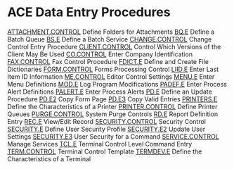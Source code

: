 # ACE Data Entry Procedures

<PageHeader />

[ATTACHMENT.CONTROL](ATTACHMENT-CONTROL/README.md) Define Folders for Attachments
[BQ.E](BQ-E/README.md) Define a Batch Queue
[BS.E](BS-E/README.md) Define a Batch Service
[CHANGE.CONTROL](../../../rover/AP-OVERVIEW/AP-ENTRY/VENDOR-E/VENDOR-E-5/CHANGE-CONTROL) Change Control Entry Procedure
[CLIENT.CONTROL](CLIENT-CONTROL/README.md) Control Which Versions of the Client May Be Used
[CO.CONTROL](CO-CONTROL/README.md) Enter Company Identification
[FAX.CONTROL](FAX-CONTROL/README.md) Fax Control Procedure
[FDICT.E](FDICT-E/README.md) Define and Create File Dictionaries
[FORM.CONTROL](../../../rover/AP-OVERVIEW/AP-ENTRY/AP-E/CHECKS-E/AP-CONTROL/AP-CONTROL-2/FORM-CONTROL) Forms Processing Control
[LIID.E](LIID-E/README.md) Enter Last Item ID Information
[ME.CONTROL](ME-CONTROL/README.md) Editor Control Settings
[MENU.E](MENU-E/README.md) Enter Menu Definitions
[MOD.E](MOD-E/README.md) Log Program Modifications
[PADEF.E](PADEF-E/README.md) Enter Process Alert Definitions
[PALERT.E](PALERT-E/README.md) Enter Process Alerts
[PD.E](PD-E/README.md) Define an Update Procedure
[PD.E2](PD-E2/README.md) Copy Form Page
[PD.E3](PD-E3/README.md) Copy Valid Entries
[PRINTERS.E](PRINTERS-E/README.md) Define the Characteristics of a Printer
[PRINTER.CONTROL](PRINTER-CONTROL/README.md) Define Printer Queues
[PURGE.CONTROL](PURGE-CONTROL/README.md) System Purge Controls
[RD.E](RD-E/README.md) Report Definition Entry
[REC.E](REC-E/README.md) View/Edit Record
[SECURITY.CONTROL](SECURITY-CONTROL/README.md) Security Control
[SECURITY.E](SECURITY-E/README.md) Define User Security Profile
[SECURITY.E2](SECURITY-E2/README.md) Update User Settings
[SECURITY.E3](SECURITY-E3/README.md) User Security for a Command
[SERVICE.CONTROL](SERVICE-CONTROL/README.md) Manage Services
[TCL.E](TCL-E/README.md) Terminal Control Level Command Entry
[TERM.CONTROL](TERM-CONTROL/README.md) Terminal Control Template
[TERMDEV.E](TERMDEV-E/README.md) Define the Characteristics of a Terminal
  
<badge text= "Version 8.10.57" vertical="middle" />

<PageFooter />
